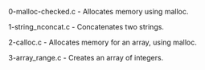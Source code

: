 0-malloc-checked.c - Allocates memory using malloc.

1-string_nconcat.c - Concatenates two strings.

2-calloc.c - Allocates memory for an array, using malloc.

3-array_range.c - Creates an array of integers.
